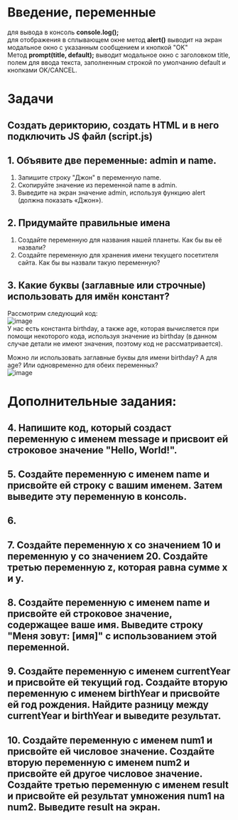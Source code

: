 # Введение, переменные  

для вывода в консоль **console.log();**  
для отображения в сплывающем окне метод **alert()** выводит на экран модальное окно с указанным сообщением и кнопкой "OK"  
Метод **prompt(title, default);** выводит модальное окно с заголовком title, полем для ввода текста, заполненным строкой по умолчанию default и кнопками OK/CANCEL.  

# Задачи  

## Создать дерикторию, создать HTML и в него подключить JS файл (script.js)
## 1. Объявите две переменные: admin и name.  
1. Запишите строку "Джон" в переменную name.  
2. Скопируйте значение из переменной name в admin.  
3. Выведите на экран значение admin, используя функцию alert (должна показать «Джон»).  

## 2. Придумайте правильные имена  
1. Создайте переменную для названия нашей планеты. Как бы вы её назвали?  
2. Создайте переменную для хранения имени текущего посетителя сайта. Как бы вы назвали такую переменную?  

## 3. Какие буквы (заглавные или строчные) использовать для имён констант?  
Рассмотрим следующий код:  
![image](https://user-images.githubusercontent.com/113675674/196187104-c2a6bf40-c8ec-4fb0-9ec6-5417314f49bf.png)  
У нас есть константа birthday, а также age, которая вычисляется при помощи некоторого кода, используя значение из birthday (в данном случае детали не имеют значения, поэтому код не рассматривается).  

Можно ли использовать заглавные буквы для имени birthday? А для age? Или одновременно для обеих переменных?  
![image](https://user-images.githubusercontent.com/113675674/196187200-ecdfd95c-2162-4357-bd2f-4f6ea7aaf618.png)

# Дополнительные задания:  
## 4.  Напишите код, который создаст переменную с именем message и присвоит ей строковое значение "Hello, World!".  

## 5.  Создайте переменную с именем name и присвойте ей строку с вашим именем. Затем выведите эту переменную в консоль.

## 6.  

## 7.  Создайте переменную x со значением 10 и переменную y со значением 20. Создайте третью переменную z, которая равна сумме x и y.  

## 8. Создайте переменную с именем name и присвойте ей строковое значение, содержащее ваше имя. Выведите строку "Меня зовут: [имя]" с использованием этой переменной.  
## 9.  Создайте переменную с именем currentYear и присвойте ей текущий год. Создайте вторую переменную с именем birthYear и присвойте ей год рождения. Найдите разницу между currentYear и birthYear и выведите результат.  
## 10.   Создайте переменную с именем num1 и присвойте ей числовое значение. Создайте вторую переменную с именем num2 и присвойте ей другое числовое значение. Создайте третью переменную с именем result и присвойте ей результат умножения num1 на num2. Выведите result на экран.  
